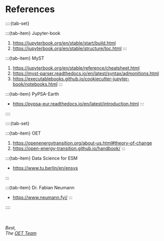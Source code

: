<!-- Relevant References for further reading -->
References
=============================

::::{tab-set}

:::{tab-item} Jupyter-book
1. https://jupyterbook.org/en/stable/start/build.html
1. https://jupyterbook.org/en/stable/structure/toc.html
:::

:::{tab-item} MyST
1. https://jupyterbook.org/en/stable/reference/cheatsheet.html
1. https://myst-parser.readthedocs.io/en/latest/syntax/admonitions.html
1. https://executablebooks.github.io/cookiecutter-jupyter-book/notebooks.html
:::

:::{tab-item} PyPSA-Earth
* https://pypsa-eur.readthedocs.io/en/latest/introduction.html
:::

::::

::::{tab-set}

:::{tab-item} OET
1. https://openenergytransition.org/about-us.html#theory-of-change
1. https://open-energy-transition.github.io/handbook/
:::

:::{tab-item} Data Science for ESM
* https://www.tu.berlin/en/ensys
<!-- 1. https://moseskonto.tu-berlin.de/moses/modultransfersystem/bolognamodule/beschreibung/anzeigen.html;jsessionid=DQfixqzzpn1XIg5N1GG7S9um4EDykZn99AHmH6Fj.moseskonto?number=31027&version=1&sprache=2 -->
<!-- 1. https://fneum.github.io/data-science-for-esm/09-workshop-pypsa.html -->
:::

:::{tab-item} Dr. Fabian Neumann
* https://www.neumann.fyi/
:::

::::

<!-- 1. Jupyter-book
    * https://jupyterbook.org/en/stable/start/build.html
    * https://jupyterbook.org/en/stable/structure/toc.html
1. MyST
    * https://jupyterbook.org/en/stable/reference/cheatsheet.html
    * https://myst-parser.readthedocs.io/en/latest/syntax/admonitions.html
    * https://executablebooks.github.io/cookiecutter-jupyter-book/notebooks.html
1. PyPSA-Earth:
    * https://pypsa-eur.readthedocs.io/en/latest/introduction.html
1. Open Energy Transition
    * https://openenergytransition.org/about-us.html#theory-of-change
    * https://open-energy-transition.github.io/handbook/
1. Data Science for Energy System Modelling
    * https://www.tu.berlin/ensys
    * https://fneum.github.io/data-science-for-esm/09-workshop-pypsa.html
    * https://moseskonto.tu-berlin.de/moses/modultransfersystem/bolognamodule/beschreibung/anzeigen.html;jsessionid=DQfixqzzpn1XIg5N1GG7S9um4EDykZn99AHmH6Fj.moseskonto?number=31027&version=1&sprache=2
1. Dr. Fabian Neumann
    * https://www.neumann.fyi/ -->


<!-- Citation
--------- -->
<!-- <mark style="background-color: peachpuff; color: black"> -->
<!-- *Kindly [reference][OET] us, in case using our materials, e.g. the workflow presented here.
This way, your success is our success also.* -->
\
\
_Best,
<br />The [OET Team][OET]_

[OET]:  https://openenergytransition.org/about-us.html#team
